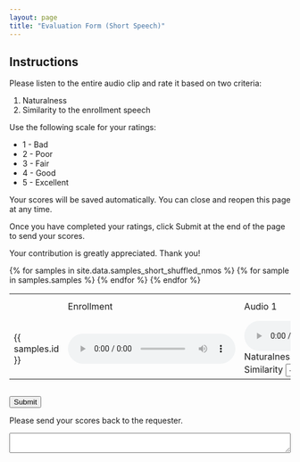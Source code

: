 ```yaml
---
layout: page
title: "Evaluation Form (Short Speech)"
--- 
```


## Instructions

Please listen to the entire audio clip and rate it based on two criteria:

1. Naturalness
2. Similarity to the enrollment speech

Use the following scale for your ratings:

- 1 - Bad
- 2 - Poor
- 3 - Fair
- 4 - Good
- 5 - Excellent

Your scores will be saved automatically. You can close and reopen this page at any time.

Once you have completed your ratings, click Submit at the end of the page to send your scores.

Your contribution is greatly appreciated. Thank you!

<style>
select {
  padding: 2px;
  width: 50px
}
</style>

<div style="overflow: scroll">
<table>
    <tr>
        <td></td>
        <td>Enrollment</td>
        <td>Audio 1</td>
        <td>Audio 2</td>
        <td>Audio 3</td>
        <td>Audio 4</td>
        <td>Audio 5</td>
        <td>Audio 6</td>
        <td>Audio 7</td>
        <td>Audio 8</td>
    </tr>
    {% for samples in site.data.samples_short_shuffled_nmos %}
        <tr>
            <td>{{ samples.id }}</td>
            <td><audio controls><source src="{{ samples.enroll }}" type="audio/wav"></audio></td>
            {% for sample in samples.samples %}
            <script>
                window.addEventListener('load', function() {
                    var savedValue = localStorage.getItem('short.nmos.{{ samples.id }}.{{ forloop.index }}');
                    if (savedValue) {
                        document.getElementById('short.nmos.{{ samples.id }}.{{ forloop.index }}').value = savedValue;
                    }
                    var savedValue = localStorage.getItem('short.smos.{{ samples.id }}.{{ forloop.index }}');
                    if (savedValue) {
                        document.getElementById('short.smos.{{ samples.id }}.{{ forloop.index }}').value = savedValue;
                    }
                });
            </script>
            <td><audio controls><source src="{{ sample }}" type="audio/wav"></audio>
            <br>
            <label>Naturalness</label>
                <select id="short.nmos.{{ samples.id }}.{{ forloop.index }}" onchange="localStorage.setItem('short.nmos.{{ samples.id }}.{{ forloop.index }}', this.value)" onshow="console.log('hello')">
                    <option value="null">-</option>
                    <option value="1">1</option>
                    <option value="2">2</option>
                    <option value="3">3</option>
                    <option value="4">4</option>
                    <option value="5">5</option>
                </select>
                <br>
            <label>Similarity</label>
                <select id="short.smos.{{ samples.id }}.{{ forloop.index }}" onchange="localStorage.setItem('short.smos.{{ samples.id }}.{{ forloop.index }}', this.value)">
                    <option value="null">-</option>
                    <option value="1">1</option>
                    <option value="2">2</option>
                    <option value="3">3</option>
                    <option value="4">4</option>
                    <option value="5">5</option>
                </select>
            </td>
            {% endfor %}
        </tr>
    {% endfor %}
</table>
</div>

<script>
function submit() {
    const elements = document.querySelectorAll('[id^="short"]');
    const scores = Object.fromEntries(Array.from(elements).map(element => [element.id, element.value]))
    const scores_str = JSON.stringify(scores)
    document.getElementById("score_str").value = scores_str
    navigator.clipboard.writeText(scores_str)
    alert("Your scores were copied to the clipboard. Please send it back to the requester.")
}
</script>


<button onclick="submit()">Submit</button>

<label>Please send your scores back to the requester.</label>
<textarea id="score_str" style="width: 100%"></textarea>
